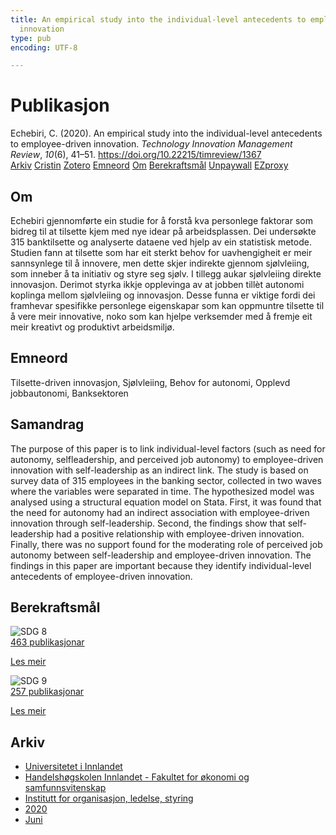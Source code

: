 ```yaml
---
title: An empirical study into the individual-level antecedents to employee-driven
  innovation
type: pub
encoding: UTF-8

---
```

<h1>Publikasjon</h1>
<article id="csl-bib-container-LT2NS69P" class="csl-bib-container">
  <div class="csl-bib-body"> <div class="csl-entry">Echebiri, C. (2020). An empirical study into the individual-level antecedents to employee-driven innovation. <i>Technology Innovation Management Review</i>, <i>10</i>(6), 41–51. <a href="https://doi.org/10.22215/timreview/1367">https://doi.org/10.22215/timreview/1367</a></div> </div>
  <div class="csl-bib-buttons">
    <a href="#taxonomy-article-LT2NS69P" alt="archive" class="csl-bib-button">Arkiv</a>
    <a href="https://app.cristin.no/results/show.jsf?id=1817383" alt="Cristin" class="csl-bib-button">Cristin</a>
    <a href="http://zotero.org/groups/5881554/items/LT2NS69P" alt="Zotero" class="csl-bib-button">Zotero</a>
    <a href="#keywords-article-LT2NS69P" alt="keywords" class="csl-bib-button">Emneord</a>
    <a href="#about-article-LT2NS69P" alt="about_pub" class="csl-bib-button">Om</a>
    <a href="#sdg-article-LT2NS69P" alt="sdg" class="csl-bib-button">Berekraftsmål</a>
    <a href="https://timreview.ca/sites/default/files/article_PDF/TIMReview_2020_June%20-%204.pdf" alt="Unpaywall" class="csl-bib-button">Unpaywall</a>
    <a href="https://timreview.ca/sites/default/files/article_PDF/TIMReview_2020_June%20-%204.pdf" alt="EZproxy" class="csl-bib-button">EZproxy</a>
  </div>
  <div id="csl-bib-meta-container-LT2NS69P"></div>
</article>
<div id="csl-bib-meta-LT2NS69P" class="csl-bib-meta">
  <article id="about-article-LT2NS69P" class="about_pub-article">
    <h1>Om</h1>
    Echebiri gjennomførte ein studie for å forstå kva personlege faktorar som bidreg til at tilsette kjem med nye idear på arbeidsplassen. Dei undersøkte 315 banktilsette og analyserte dataene ved hjelp av ein statistisk metode. Studien fann at tilsette som har eit sterkt behov for uavhengigheit er meir sannsynlege til å innovere, men dette skjer indirekte gjennom sjølvleiing, som inneber å ta initiativ og styre seg sjølv. I tillegg aukar sjølvleiing direkte innovasjon. Derimot styrka ikkje opplevinga av at jobben tillèt autonomi koplinga mellom sjølvleiing og innovasjon. Desse funna er viktige fordi dei framhevar spesifikke personlege eigenskapar som kan oppmuntre tilsette til å vere meir innovative, noko som kan hjelpe verksemder med å fremje eit meir kreativt og produktivt arbeidsmiljø.
  </article>
  <article id="keywords-article-LT2NS69P" class="keywords-article">
    <h1>Emneord</h1>
    Tilsette-driven innovasjon, Sjølvleiing, Behov for autonomi, Opplevd jobbautonomi, Banksektoren
  </article>
  <article id="abstract-article-LT2NS69P" class="abstract-article">
    <h1>Samandrag</h1>
    The purpose of this paper is to link individual-level factors (such as need for autonomy, selfleadership, and perceived job autonomy) to employee-driven innovation with self-leadership as an indirect link. The study is based on survey data of 315 employees in the banking sector, collected in two waves where the variables were separated in time. The hypothesized model was analysed using a structural equation model on Stata. First, it was found that the need for autonomy had an indirect association with employee-driven innovation through self-leadership. Second, the findings show that self-leadership had a positive relationship with employee-driven innovation. Finally, there was no support found for the moderating role of perceived job autonomy between self-leadership and employee-driven innovation. The findings in this paper are important because they identify individual-level antecedents of employee-driven innovation.
  </article>
  <article id="sdg-article-LT2NS69P" class="sdg-article">
    <h1>Berekraftsmål</h1>
    <div class="sdg-container"><div id="sdg8" class="sdg">
        <img src="{{< params subfolder >}}images/sdg/sdg08_nn.png" class="image" alt="SDG 8">
        <div class="sdg-overlay">
          <a href="{{< params subfolder >}}nn/archive/?sdg=8#archive" class="sdg-publication-count"><span>463</span> publikasjonar</a>
          <p><a href="https://fn.no/om-fn/fns-baerekraftsmaal/anstendig-arbeid-og-oekonomisk-vekst?lang=nno-NO" class="sdg-read-more">Les meir</a></p>
        </div>
      </div> <div id="sdg9" class="sdg">
        <img src="{{< params subfolder >}}images/sdg/sdg09_nn.png" class="image" alt="SDG 9">
        <div class="sdg-overlay">
          <a href="{{< params subfolder >}}nn/archive/?sdg=9#archive" class="sdg-publication-count"><span>257</span> publikasjonar</a>
          <p><a href="https://fn.no/om-fn/fns-baerekraftsmaal/industri-innovasjon-og-infrastruktur?lang=nno-NO" class="sdg-read-more">Les meir</a></p>
        </div>
      </div></div>
  </article>
  <article id="taxonomy-article-LT2NS69P" class="taxonomy-article">
    <h1>Arkiv</h1>
    <ul>
      <li><a href="{{< params subfolder >}}nn/archive/?key=3DCRN523">Universitetet i Innlandet</a></li>
      <li><a href="{{< params subfolder >}}nn/archive/?key=DU8Q9LN9">Handelshøgskolen Innlandet - Fakultet for økonomi og samfunnsvitenskap</a></li>
      <li><a href="{{< params subfolder >}}nn/archive/?key=4LUWR3ZM">Institutt for organisasjon, ledelse, styring</a></li>
      <li><a href="{{< params subfolder >}}nn/archive/?key=L4LD5JU9">2020</a></li>
      <li><a href="{{< params subfolder >}}nn/archive/?key=GZCHPG43">Juni</a></li>
    </ul>
  </article>
</div>
